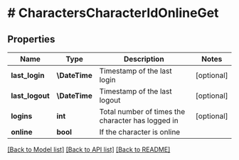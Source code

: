 # # CharactersCharacterIdOnlineGet

## Properties

Name | Type | Description | Notes
------------ | ------------- | ------------- | -------------
**last_login** | **\DateTime** | Timestamp of the last login | [optional]
**last_logout** | **\DateTime** | Timestamp of the last logout | [optional]
**logins** | **int** | Total number of times the character has logged in | [optional]
**online** | **bool** | If the character is online |

[[Back to Model list]](../../README.md#models) [[Back to API list]](../../README.md#endpoints) [[Back to README]](../../README.md)
